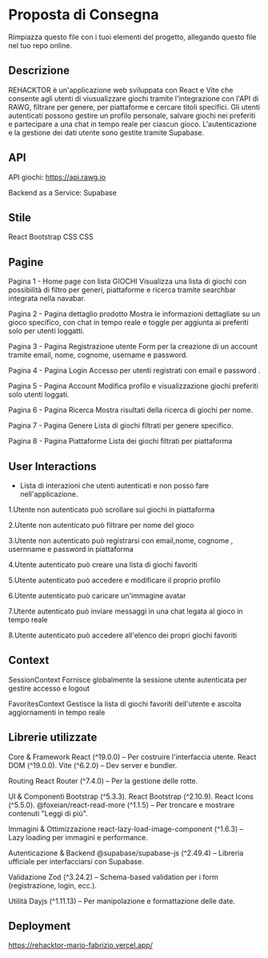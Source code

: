 # Proposta di Consegna

Rimpiazza questo file con i tuoi elementi del progetto, allegando questo file nel tuo repo online.

## Descrizione

REHACKTOR è un'applicazione web sviluppata con React e Vite che consente agli utenti di viusualizzare giochi tramite l'integrazione con l'API di RAWG, filtrare per genere, per piattaforme e cercare titoli specifici. Gli utenti autenticati possono gestire un profilo personale, salvare giochi nei preferiti e partecipare a una chat in tempo reale per ciascun gioco. L'autenticazione e la gestione dei dati utente sono gestite tramite Supabase.

## API

API giochi: https://api.rawg.io

Backend as a Service: Supabase


## Stile

React Bootstrap CSS
CSS

## Pagine



Pagina 1 - Home page con lista GIOCHI
 Visualizza una lista di giochi con possibilità di filtro per generi, piattaforme e ricerca tramite searchbar integrata nella navabar.


Pagina 2 - Pagina dettaglio prodotto
 Mostra le informazioni dettagliate su un gioco specifico, con chat in tempo reale e toggle per aggiunta ai preferiti solo per utenti loggatti.


Pagina 3 - Pagina Registrazione utente
 Form per la creazione di un account tramite email, nome, cognome, username e password.


Pagina 4 - Pagina Login
 Accesso per utenti registrati con email e password .


Pagina 5 - Pagina Account
 Modifica profilo e visualizzazione giochi preferiti solo utenti loggati.


Pagina 6 - Pagina Ricerca
 Mostra risultati della ricerca di giochi per nome.


Pagina 7 - Pagina Genere
 Lista di giochi filtrati per genere specifico.


Pagina 8 - Pagina Piattaforme
Lista dei giochi filtrati per piattaforma 



## User Interactions

* Lista di interazioni che utenti autenticati e non posso fare nell'applicazione.

1.Utente non autenticato può scrollare sui giochi in piattaforma

2.Utente non autenticato può filtrare per nome del gioco

3.Utente non autenticato può registrarsi con email,nome, cognome , usernname e password in piattaforma

4.Utente autenticato può creare una lista di giochi favoriti

5.Utente autenticato può accedere e modificare il proprio profilo

6.Utente autenticato può caricare un'immagine avatar

7.Utente autenticato può inviare messaggi in una chat legata al gioco in tempo reale

8.Utente autenticato può accedere all'elenco dei propri giochi favoriti


## Context

SessionContext
 Fornisce globalmente la sessione utente autenticata per gestire accesso e logout

FavoritesContext
 Gestisce la lista di giochi favoriti dell'utente e ascolta aggiornamenti in tempo reale

## Librerie utilizzate

Core & Framework
 React (^19.0.0) – Per costruire l'interfaccia utente.
 React DOM (^19.0.0).
 Vite (^6.2.0) – Dev server e bundler.

Routing
 React Router (^7.4.0) – Per la gestione delle rotte.

UI & Componenti
 Bootstrap (^5.3.3).
 React Bootstrap (^2.10.9).
 React Icons (^5.5.0).
 @foxeian/react-read-more (^1.1.5) – Per troncare e mostrare contenuti "Leggi di più".

Immagini & Ottimizzazione
 react-lazy-load-image-component (^1.6.3) – Lazy loading per immagini e performance.

Autenticazione & Backend
 @supabase/supabase-js (^2.49.4) – Libreria ufficiale per interfacciarsi con Supabase.

Validazione
 Zod (^3.24.2) – Schema-based validation per i form (registrazione, login, ecc.).

Utilità
 Dayjs (^1.11.13) – Per manipolazione e formattazione delle date.


## Deployment

https://rehacktor-mario-fabrizio.vercel.app/